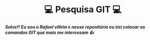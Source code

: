 <H1 align=center> 💻 Pesquisa GIT 💻 
<br />
<H5> Salve!! Eu sou o Rafael villela e nesse repositório eu irei colocar os comandos GIT que mais me interessam 👍
